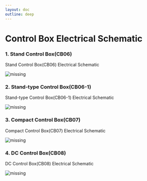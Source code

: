 ```yaml
---
layout: doc
outline: deep
---
```


# Control Box Electrical Schematic

### 1. Stand Control Box(CB06)

Stand Control Box(CB06) Electrical Schematic

![missing](/manual/common/appendix/d/1.png)

### 2. Stand-type Control Box(CB06-1)

Stand-type Control Box(CB06-1) Electrical Schematic

![missing](/manual/common/appendix/d/2.png)

### 3. Compact Control Box(CB07)

Compact Control Box(CB07) Electrical Schematic

![missing](/manual/common/appendix/d/3.png)

### 4. DC Control Box(CB08)

DC Control Box(CB08) Electrical Schematic

![missing](/manual/common/appendix/d/4.png)
